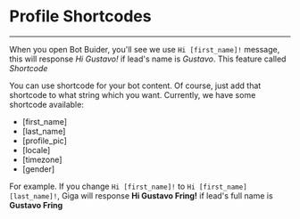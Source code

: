 # Profile Shortcodes
---

When you open Bot Buider, you'll see we use `Hi [first_name]!` message, this will response *Hi Gustavo!* if lead's name is *Gustavo*. This feature called *Shortcode*

You can use shortcode for your bot content. Of course, just add that shortcode to what string which you want. Currently, we have some shortcode available:

- [first_name]
- [last_name]
- [profile_pic]
- [locale]
- [timezone]
- [gender]

For example. If you change `Hi [first_name]!` to `Hi [first_name] [last_name]!`, Giga will response **Hi Gustavo Fring!** if lead's full name is **Gustavo Fring**